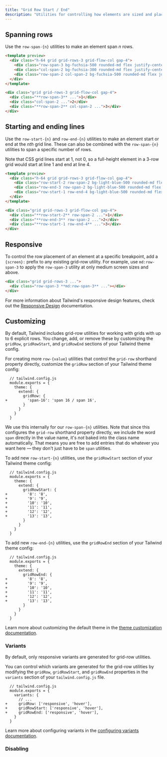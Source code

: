 ```yaml
---
title: "Grid Row Start / End"
description: "Utilities for controlling how elements are sized and placed across grid rows."
---
```


## Spanning rows

Use the `row-span-{n}` utilities to make an element span _n_ rows.

```html fuchsia
<template preview>
  <div class="h-64 grid grid-rows-3 grid-flow-col gap-4">
    <div class="row-span-3 bg-fuchsia-500 rounded-md flex justify-center items-center text-white text-2xl font-extrabold">1</div>
    <div class="col-span-2 bg-fuchsia-300 rounded-md flex justify-center items-center text-white text-2xl font-extrabold">2</div>
    <div class="row-span-2 col-span-2 bg-fuchsia-500 rounded-md flex justify-center items-center text-white text-2xl font-extrabold">3</div>
  </div>
</template>

<div class="grid grid-rows-3 grid-flow-col gap-4">
  <div class="**row-span-3** ...">1</div>
  <div class="col-span-2 ...">2</div>
  <div class="**row-span-2** col-span-2 ...">3</div>
</div>
```

## Starting and ending lines

Use the `row-start-{n}` and `row-end-{n}` utilities to make an element start or end at the _nth_ grid line. These can also be combined with the `row-span-{n}` utilities to span a specific number of rows.

Note that CSS grid lines start at 1, not 0, so a full-height element in a 3-row grid would start at line 1 and end at line 4.

```html lightBlue
<template preview>
  <div class="h-64 grid grid-rows-3 grid-flow-col gap-4">
    <div class="row-start-2 row-span-2 bg-light-blue-500 rounded-md flex justify-center items-center text-white text-2xl font-extrabold">1</div>
    <div class="row-end-3 row-span-2 bg-light-blue-500 rounded-md flex justify-center items-center text-white text-2xl font-extrabold">2</div>
    <div class="row-start-1 row-end-4 bg-light-blue-500 rounded-md flex justify-center items-center text-white text-2xl font-extrabold">3</div>
  </div>
</template>

<div class="grid grid-rows-3 grid-flow-col gap-4">
  <div class="**row-start-2** row-span-2 ...">1</div>
  <div class="**row-end-3** row-span-2 ...">2</div>
  <div class="**row-start-1 row-end-4** ...">3</div>
</div>
```

## Responsive

To control the row placement of an element at a specific breakpoint, add a `{screen}:` prefix to any existing grid-row utility. For example, use `md:row-span-3` to apply the `row-span-3` utility at only medium screen sizes and above.

```html
<div class="grid grid-rows-3 ...">
  <div class="row-span-3 **md:row-span-3** ..."></div>
</div>
```

For more information about Tailwind's responsive design features, check out the [Responsive Design](/docs/responsive-design) documentation.

## Customizing

By default, Tailwind includes grid-row utilities for working with grids with up to 6 explicit rows. You change, add, or remove these by customizing the `gridRow`, `gridRowStart`, and `gridRowEnd` sections of your Tailwind theme config.

For creating more `row-{value}` utilities that control the `grid-row` shorthand property directly, customize the `gridRow` section of your Tailwind theme config:

```diff-js
  // tailwind.config.js
  module.exports = {
    theme: {
      extend: {
        gridRow: {
+         'span-16': 'span 16 / span 16',
        }
      }
    }
  }
```

We use this internally for our `row-span-{n}` utilities. Note that since this configures the `grid-row` shorthand property directly, we include the word `span` directly in the value name, it's _not_ baked into the class name automatically. That means you are free to add entries that do whatever you want here — they don't just have to be `span` utilities.

To add new `row-start-{n}` utilities, use the `gridRowStart` section of your Tailwind theme config:

```diff-js
  // tailwind.config.js
  module.exports = {
    theme: {
      extend: {
        gridRowStart: {
+         '8': '8',
+         '9': '9',
+         '10': '10',
+         '11': '11',
+         '12': '12',
+         '13': '13',
        }
      }
    }
  }
```

To add new `row-end-{n}` utilities, use the `gridRowEnd` section of your Tailwind theme config:

```diff-js
  // tailwind.config.js
  module.exports = {
    theme: {
      extend: {
        gridRowEnd: {
+         '8': '8',
+         '9': '9',
+         '10': '10',
+         '11': '11',
+         '12': '12',
+         '13': '13',
        }
      }
    }
  }
```

Learn more about customizing the default theme in the [theme customization documentation](/docs/theme#customizing-the-default-theme).

### Variants

By default, only responsive variants are generated for grid-row utilities.

You can control which variants are generated for the grid-row utilities by modifying the `gridRow`, `gridRowStart`, and `gridRowEnd` properties in the `variants` section of your `tailwind.config.js` file.

```diff-js
  // tailwind.config.js
  module.exports = {
    variants: {
      // ...
+     gridRow: ['responsive', 'hover'],
+     gridRowStart: ['responsive', 'hover'],
+     gridRowEnd: ['responsive', 'hover'],
    }
  }
```

Learn more about configuring variants in the [configuring variants documentation](/docs/configuring-variants).

### Disabling
